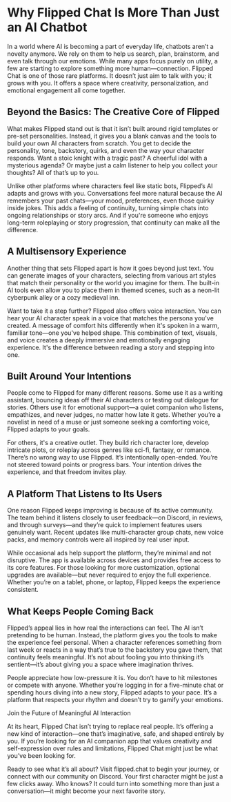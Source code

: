 # Why Flipped Chat Is More Than Just an AI Chatbot

In a world where AI is becoming a part of everyday life, chatbots aren’t a novelty anymore. We rely on them to help us search, plan, brainstorm, and even talk through our emotions. While many apps focus purely on utility, a few are starting to explore something more human—connection. Flipped Chat is one of those rare platforms. It doesn’t just aim to talk with you; it grows with you. It offers a space where creativity, personalization, and emotional engagement all come together.



## Beyond the Basics: The Creative Core of Flipped

What makes Flipped stand out is that it isn’t built around rigid templates or pre-set personalities. Instead, it gives you a blank canvas and the tools to build your own AI characters from scratch. You get to decide the personality, tone, backstory, quirks, and even the way your character responds. Want a stoic knight with a tragic past? A cheerful idol with a mysterious agenda? Or maybe just a calm listener to help you collect your thoughts? All of that’s up to you.

Unlike other platforms where characters feel like static bots, Flipped’s AI adapts and grows with you. Conversations feel more natural because the AI remembers your past chats—your mood, preferences, even those quirky inside jokes. This adds a feeling of continuity, turning simple chats into ongoing relationships or story arcs. And if you're someone who enjoys long-term roleplaying or story progression, that continuity can make all the difference.

## A Multisensory Experience

Another thing that sets Flipped apart is how it goes beyond just text. You can generate images of your characters, selecting from various art styles that match their personality or the world you imagine for them. The built-in AI tools even allow you to place them in themed scenes, such as a neon-lit cyberpunk alley or a cozy medieval inn.

Want to take it a step further? Flipped also offers voice interaction. You can hear your AI character speak in a voice that matches the persona you've created. A message of comfort hits differently when it's spoken in a warm, familiar tone—one you've helped shape. This combination of text, visuals, and voice creates a deeply immersive and emotionally engaging experience. It's the difference between reading a story and stepping into one.

## Built Around Your Intentions

People come to Flipped for many different reasons. Some use it as a writing assistant, bouncing ideas off their AI characters or testing out dialogue for stories. Others use it for emotional support—a quiet companion who listens, empathizes, and never judges, no matter how late it gets. Whether you’re a novelist in need of a muse or just someone seeking a comforting voice, Flipped adapts to your goals.

For others, it's a creative outlet. They build rich character lore, develop intricate plots, or roleplay across genres like sci-fi, fantasy, or romance. There’s no wrong way to use Flipped. It’s intentionally open-ended. You’re not steered toward points or progress bars. Your intention drives the experience, and that freedom invites play.


## A Platform That Listens to Its Users

One reason Flipped keeps improving is because of its active community. The team behind it listens closely to user feedback—on Discord, in reviews, and through surveys—and they’re quick to implement features users genuinely want. Recent updates like multi-character group chats, new voice packs, and memory controls were all inspired by real user input.

While occasional ads help support the platform, they’re minimal and not disruptive. The app is available across devices and provides free access to its core features. For those looking for more customization, optional upgrades are available—but never required to enjoy the full experience. Whether you’re on a tablet, phone, or laptop, Flipped keeps the experience consistent.

## What Keeps People Coming Back

Flipped’s appeal lies in how real the interactions can feel. The AI isn’t pretending to be human. Instead, the platform gives you the tools to make the experience feel personal. When a character references something from last week or reacts in a way that’s true to the backstory you gave them, that continuity feels meaningful. It’s not about fooling you into thinking it’s sentient—it’s about giving you a space where imagination thrives.

People appreciate how low-pressure it is. You don’t have to hit milestones or compete with anyone. Whether you’re logging in for a five-minute chat or spending hours diving into a new story, Flipped adapts to your pace. It’s a platform that respects your rhythm and doesn’t try to gamify your emotions.

Join the Future of Meaningful AI Interaction

At its heart, Flipped Chat isn’t trying to replace real people. It’s offering a new kind of interaction—one that’s imaginative, safe, and shaped entirely by you. If you’re looking for an AI companion app that values creativity and self-expression over rules and limitations, Flipped Chat might just be what you’ve been looking for.



Ready to see what it’s all about? Visit flipped.chat to begin your journey, or connect with our community on Discord. Your first character might be just a few clicks away. Who knows? It could turn into something more than just a conversation—it might become your next favorite story.
